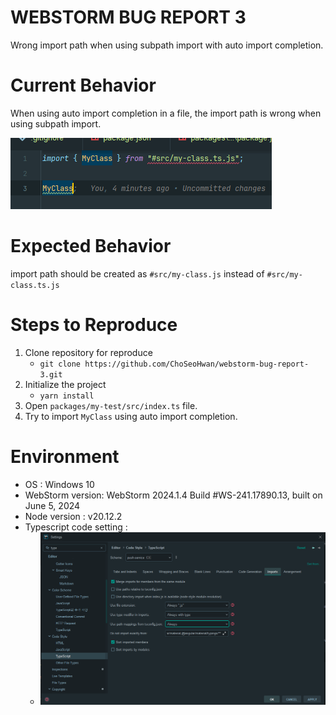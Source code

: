 # WEBSTORM BUG REPORT 3

Wrong import path when using subpath import with auto import completion.

# Current Behavior

When using auto import completion in a file, the import path is wrong when using subpath import.

![1.png](./docs/1.png)

# Expected Behavior

import path should be created as `#src/my-class.js` instead of `#src/my-class.ts.js`

# Steps to Reproduce

1. Clone repository for reproduce
   - `git clone https://github.com/ChoSeoHwan/webstorm-bug-report-3.git`
2. Initialize the project
   - `yarn install`
3. Open `packages/my-test/src/index.ts` file.
4. Try to import `MyClass` using auto import completion.


# Environment

- OS : Windows 10
- WebStorm version: WebStorm 2024.1.4 Build #WS-241.17890.13, built on June 5, 2024
- Node version : v20.12.2
- Typescript code setting :
   - ![img.png](./docs/2.png)
